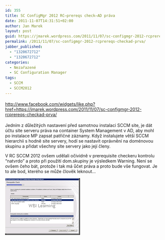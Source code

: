 ```yaml
---
id: 355
title: SC ConfigMgr 2012 RC–prereqs check–AD práva
date: 2011-11-07T14:31:51+02:00
author: Jan Marek
layout: post
guid: https://jmarek.wordpress.com/2011/11/07/sc-configmgr-2012-rcprereqs-checkad-prva/
permalink: /2011/11/07/sc-configmgr-2012-rcprereqs-checkad-prva/
jabber_published:
  - "1320672712"
  - "1320672712"
categories:
  - Nezařazené
  - SC Configuration Manager
tags:
  - SCCM
  - SCCM2012
---
```

<div class="wlWriterHeaderFooter" style="float:none;margin:0;padding:4px 0;">
  <a href="http://www.facebook.com/widgets/like.php?href=https://jmarek.wordpress.com/2011/11/07/sc-configmgr-2012-rcprereqs-checkad-prva/">http://www.facebook.com/widgets/like.php?href=https://jmarek.wordpress.com/2011/11/07/sc-configmgr-2012-rcprereqs-checkad-prva/</a>
</div>

Jedním z důležitých nastavení před samotnou instalaci SCCM site, je dát účtu site serveru práva na container System Management v AD, aby mohl po instalace MP zapsat patřičné záznamy. Když instalujete větší SCCM hierarchii s hodně site servery, hodí se nastavit oprávnění na doménovou skupinu a přidat všechny site servery jako její členy.

V RC SCCM 2012 ovšem udělali očividně v prerequisite checkeru kontrolu “natvrdo” a proto při použití dom.skupiny je výsledkem Warning. Není se ovšem čeho bát, protože i tak má ůčet práva a proto bude vše fungovat. Je to ale bod, kterého se může člověk leknout…

[<img style="background-image:none;border-bottom:0;border-left:0;padding-left:0;padding-right:0;display:inline;border-top:0;border-right:0;padding-top:0;" title="sccm2012rc_prereq" border="0" alt="sccm2012rc_prereq" src="/wp-content/uploads/2011/11/sccm2012rc_prereq_thumb.png" width="244" height="184" />](/wp-content/uploads/2011/11/sccm2012rc_prereq.png)

